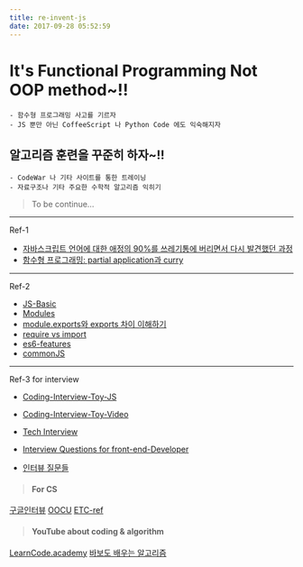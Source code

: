 ```yaml
---
title: re-invent-js
date: 2017-09-28 05:52:59
---
```


It's Functional Programming Not OOP method~!!
=====
	- 함수형 프로그래밍 사고를 기르자
	- JS 뿐만 아닌 CoffeeScript 나 Python Code 에도 익숙해지자

## 알고리즘 훈련을 꾸준히 하자~!!
	- CodeWar 나 기타 사이트를 통한 트레이닝
	- 자료구조나 기타 주요한 수학적 알고리즘 익히기


> To be continue...

---
Ref-1
- [자바스크립트 언어에 대한 애정의 90%를 쓰레기통에 버리면서 다시 발견했던 과정](https://rhostem.github.io/posts/2017-09-how-i-rediscovered-my-love-for-java-script-after-throwing-90-of-it-in-the-trash/)
- [함수형 프로그래밍: partial application과 curry](https://rhostem.github.io/posts/2017-04-20-curry-and-partial-application/)

---
Ref-2 
- [JS-Basic](https://www.codecademy.com/articles/bwa-javascript-reference)
- [Modules](https://www.codecademy.com/courses/intermediate-javascript-modules/lessons/modules/exercises/review?action=lesson_resume&program_content_id=f76141681ae1fe73defa7f1003aa5dcc&program_id=6b0a63280379cf8f3763afb1fccd186e)
- [module.exports와 exports 차이 이해하기](https://jongmin92.github.io/2016/08/25/Node/module-exports_exports/)
- [require vs import](https://hackernoon.com/import-export-default-require-commandjs-javascript-nodejs-es6-vs-cheatsheet-different-tutorial-example-5a321738b50f/)
- [es6-features](http://es6-features.org/#BlockScopedVariables)
- [commonJS](http://programmingsummaries.tistory.com/321)

- - -

Ref-3 for interview
- [Coding-Interview-Toy-JS](https://github.com/chan48/CtCI-6th-Edition-JavaScript-interview)

- [Coding-Interview-Toy-Video](https://www.youtube.com/user/TheEasyoung/playlists)

- [Tech Interview](https://github.com/chan48/Interview_Question_for_Beginner-2)

- [Interview Questions for front-end-Developer](http://www.thatjsdude.com/interview/index.html)

- [인터뷰 질문들](https://github.com/chan48/Interview-Front-end-Developer-Questions-1/tree/master/Translations/Korean)

> #### For CS
	
[구글인터뷰](https://github.com/chan48/interview-coding-university-4/blob/master/translations/README-ko.md#recursion)
[OOCU](https://github.com/chan48/computer-science-interview/blob/master/extras/courses.md)
[ETC-ref](https://github.com/mission-peace/interview/wiki)
	
> #### YouTube about coding & algorithm

[LearnCode.academy](https://www.youtube.com/user/learncodeacademy)
[바보도 배우는 알고리즘](https://www.youtube.com/channel/UCcMW283tl-0u9ZZSwOvkupQ/playlists)



